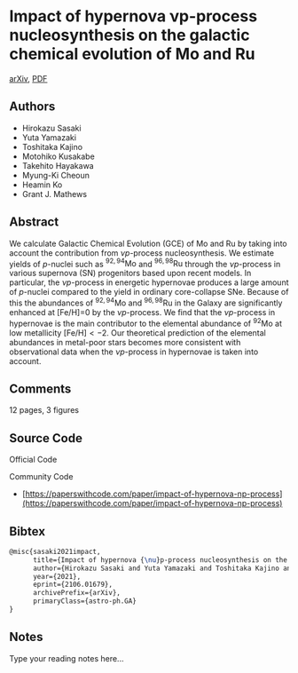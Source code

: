 
# Impact of hypernova νp-process nucleosynthesis on the galactic chemical evolution of Mo and Ru

[arXiv](https://arxiv.org/abs/2106.01679), [PDF](https://arxiv.org/pdf/2106.01679.pdf)

## Authors

- Hirokazu Sasaki
- Yuta Yamazaki
- Toshitaka Kajino
- Motohiko Kusakabe
- Takehito Hayakawa
- Myung-Ki Cheoun
- Heamin Ko
- Grant J. Mathews

## Abstract

We calculate Galactic Chemical Evolution (GCE) of Mo and Ru by taking into account the contribution from $\nu p$-process nucleosynthesis. We estimate yields of $p$-nuclei such as $^{92,94}\mathrm{Mo}$ and $^{96,98}\mathrm{Ru}$ through the $\nu p$-process in various supernova (SN) progenitors based upon recent models. In particular, the $\nu p$-process in energetic hypernovae produces a large amount of $p$-nuclei compared to the yield in ordinary core-collapse SNe. Because of this the abundances of $^{92,94}\mathrm{Mo}$ and $^{96,98}\mathrm{Ru}$ in the Galaxy are significantly enhanced at [Fe/H]=0 by the $\nu p$-process. We find that the $\nu p$-process in hypernovae is the main contributor to the elemental abundance of $^{92}$Mo at low metallicity [Fe/H$]<-2$. Our theoretical prediction of the elemental abundances in metal-poor stars becomes more consistent with observational data when the $\nu p$-process in hypernovae is taken into account.

## Comments

12 pages, 3 figures

## Source Code

Official Code



Community Code

- [https://paperswithcode.com/paper/impact-of-hypernova-np-process](https://paperswithcode.com/paper/impact-of-hypernova-np-process)

## Bibtex

```tex
@misc{sasaki2021impact,
      title={Impact of hypernova {\nu}p-process nucleosynthesis on the galactic chemical evolution of Mo and Ru}, 
      author={Hirokazu Sasaki and Yuta Yamazaki and Toshitaka Kajino and Motohiko Kusakabe and Takehito Hayakawa and Myung-Ki Cheoun and Heamin Ko and Grant J. Mathews},
      year={2021},
      eprint={2106.01679},
      archivePrefix={arXiv},
      primaryClass={astro-ph.GA}
}
```

## Notes

Type your reading notes here...

